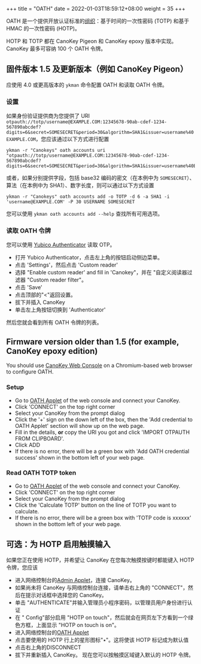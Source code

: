 +++
title = "OATH"
date =  2022-01-03T18:59:12+08:00
weight = 35
+++

OATH 是一个提供开放认证标准的[组织](https://openauthentication.org/)：基于时间的一次性密码 (TOTP) 和基于 HMAC 的一次性密码 (HOTP)。

HOTP 和 TOTP 都在 CanoKey Pigeon 和 CanoKey epoxy 版本中实现。CanoKey 最多可容纳 100 个 OATH 令牌。

## 固件版本 1.5 及更新版本（例如 CanoKey Pigeon）

应使用 4.0 或更高版本的 `ykman` 命令配置 OATH 和读取 OATH 令牌。
### 设置

如果身份验证提供商为您提供了 URI `otpauth://totp/username@EXAMPLE.COM:12345678-90ab-cdef-1234-567890abcdef?digits=6&secret=SOMESECRET&period=30&algorithm=SHA1&issuer=username%40EXAMPLE.COM`，您应该通过以下方式进行配置
```
ykman -r "Canokeys" oath accounts uri "otpauth://totp/username@EXAMPLE.COM:12345678-90ab-cdef-1234-567890abcdef?digits=6&secret=SOMESECRET&period=30&algorithm=SHA1&issuer=username%40EXAMPLE.COM"
```

或者，如果分别提供字段，包括 base32 编码的密文（在本例中为 `SOMESECRET`）、算法（在本例中为 SHA1）、数字长度，则可以通过以下方式设置

```
ykman -r "Canokeys" oath accounts add -o TOTP -d 6 -a SHA1 -i 'username@EXAMPLE.COM' -P 30 USERNAME SOMESECRET
```

您可以使用 `ykman oath accounts add --help` 查找所有可用选项。

### 读取 OATH 令牌

您可以使用 [Yubico Authenticator](https://www.yubico.com/products/yubico-authenticator/) 读取 OTP。

* 打开 Yubico Authenticator，点击左上角的按钮启动侧边菜单。
* 点击 'Settings'，然后点击 'Custom reader'
* 选择 "Enable custom reader' and fill in 'Canokey"，并在 "自定义阅读器过滤器 "Custom reader filter"。
* 点击 'Save'
* 点击顶部的"<"返回设置。
* 拔下并插入 CanoKey
* 单击左上角按钮切换到 'Authenticator'

然后您就会看到所有 OATH 令牌的列表。

## Firmware version older than 1.5 (for example, CanoKey epoxy edition)

You should use [CanoKey Web Console](https://console.canokeys.org) on a Chromium-based web browser to configure OATH.

### Setup

* Go to [OATH Applet](https://console.canokeys.org/oath) of the web console and connect your CanoKey.
* Click 'CONNECT' on the top right corner
* Select your CanoKey from the prompt dialog
* Click the '+' sign on the down left of the box, then the 'Add credential to OATH Applet' section will show up on the web page.
* Fill in the details, **or** copy the URI you got and click 'IMPORT OTPAUTH FROM CLIPBOARD'.
* Click ADD
* If there is no error, there will be a green box with 'Add OATH credential success' shown in the bottom left of your web page.

### Read OATH TOTP token

* Go to [OATH Applet](https://console.canokeys.org/oath) of the web console and connect your CanoKey.
* Click 'CONNECT' on the top right corner
* Select your CanoKey from the prompt dialog
* Click the 'Calculate TOTP' button on the line of TOTP you want to calculate.
* If there is no error, there will be a green box with 'TOTP code is xxxxxx' shown in the bottom left of your web page.


## 可选：为 HOTP 启用触摸输入

如果您正在使用 HOTP，并希望让 CanoKey 在您每次触摸按键时都能键入 HOTP 令牌，您应该  

* 进入网络控制台的[Admin Applet](https://console.canokeys.org/admin)，连接 CanoKey。
* 如果尚未将 CanoKey 与网络控制台连接，请单击右上角的 "CONNECT"，然后在提示对话框中选择您的 CanoKey。
* 单击 "AUTHENTICATE"并输入管理员小程序密码，以管理员用户身份进行认证
* 在 " Config"部分启用 "HOTP on touch"，然后就会在网页左下方看到一个绿色方框，上面显示 "HOTP on touch is on"。
* 进入网络控制台的[OATH Applet](https://console.canokeys.org/oath)
* 点击要使用的 HOTP 行上的星形图标"٭"。这将使该 HOTP 标记成为默认值
* 点击右上角的DISCONNECT
* 拔下并重新插入 CanoKey。
现在您可以按触摸区域键入默认的 HOTP 令牌。

